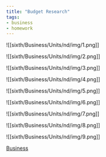 ```yaml
---
title: "Budget Research"
tags:
- business
- homework
---
```


![[sixth/Business/Units/nd/img/1.png]]

![[sixth/Business/Units/nd/img/2.png]]

![[sixth/Business/Units/nd/img/3.png]]

![[sixth/Business/Units/nd/img/4.png]]

![[sixth/Business/Units/nd/img/5.png]]

![[sixth/Business/Units/nd/img/6.png]]

![[sixth/Business/Units/nd/img/7.png]]

![[sixth/Business/Units/nd/img/8.png]]

![[sixth/Business/Units/nd/img/9.png]]


[Business](/Business)